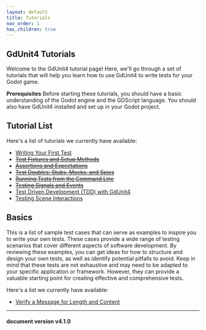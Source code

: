 ```yaml
---
layout: default
title: Tutorials
nav_order: 1
has_children: true
---
```


## GdUnit4 Tutorials
Welcome to the GdUnit4 tutorial page! Here, we'll go through a set of tutorials that will help you learn how to use GdUnit4 to write tests for your Godot game.



**Prerequisites**
Before starting these tutorials, you should have a basic understanding of the Godot engine and the GDScript language. You should also have GdUnit4 installed and set up in your Godot project.



## Tutorial List
Here's a list of tutorials we currently have available:<br>
* [Writing Your First Test](/gdUnit4/first_steps/firstTest/#create-your-first-test)<br>
* [~~Test Fixtures and Setup Methods~~]()<br>
* [~~Assertions and Expectations~~]()<br>
* [~~Test Doubles: Stubs, Mocks, and Spies~~]()<br>
* [~~Running Tests from the Command Line~~]()<br>
* [~~Testing Signals and Events~~]()<br>
* [Test Driven Development (TDD) with GdUnit4](/gdUnit4/tutorials/tdd/#test-driven-development-tdd-with-gdunit4)<br>
* [Testing Scene Interactions](/gdUnit4/tutorials/scenerunner_examples/#testing-scene-interactions)<br>


## Basics
This is a list of sample test cases that can serve as examples to inspire you to write your own tests. These cases provide a wide range of testing scenarios that cover different aspects of software development. By reviewing these examples, you can get ideas for how to structure and design your own tests, as well as identify potential pitfalls to avoid. Keep in mind that these tests are not exhaustive and may need to be adapted to your specific application or framework. However, they can provide a valuable starting point for creating effective and comprehensive tests.

Here's a list we currently have available:<br>
* [Verify a Message for Length and Content](/gdUnit4/tutorials/tutorial_basics/#verify-a-message-for-length-and-content)<br>

---
<h4> document version v4.1.0 </h4>